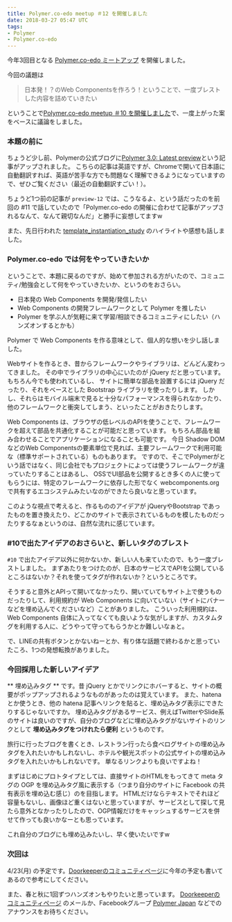 ```yaml
---
title: Polymer.co-edo meetup ＃12 を開催しました
date: 2018-03-27 05:47 UTC
tags:
- Polymer
- Polymer.co-edo
---
```


今年3回目となる [Polymer.co-edo ミートアップ](https://polymercoedo.doorkeeper.jp/events/71980) を開催しました。

今回の議題は

> 日本発！？のWeb Componentsを作ろう！ということで、一度ブレストした内容を詰めていきたい

ということで[Polymer.co-edo meetup ＃10 を開催しました](http://blog.open.tokyo.jp/2018/01/30/polymer-co-edo-meetup-10.html)で、一度上がった案をベースに議論をしました。

### 本題の前に

ちょうど少し前、Polymerの公式ブログに[Polymer 3.0: Latest preview](https://www.polymer-project.org/blog/2018-03-23-polymer-3-latest-preview.html)という記事がアップされました。
こちらの記事は英語ですが、Chromeで開いて日本語に自動翻訳すれば、英語が苦手な方でも問題なく理解できるようになっていますので、ぜひご覧ください（最近の自動翻訳すごい！）。

ちょうど1つ前の記事が `preview-12` では、こうなるよ、という話だったのを前回の #11 で話していたので「Polymer.co-edo の開催に合わせて記事がアップされるなんて、なんて親切なんだ」と勝手に妄想してますw

また、先日行われた [template_instantiation_study](https://web-study.connpass.com/event/80198/) のハイライトや感想も話しました。

### Polymer.co-edo では何をやっていきたいか

ということで、本題に戻るのですが、始めて参加される方がいたので、コミュニティ/勉強会として何をやっていきたいか、というのをおさらい。

- 日本発の Web Components を開発/発信したい
- Web Components の開発フレームワークとして Polymer を推したい
- Polymer を学ぶ人が気軽に来て学習/相談できるコミュニティにしたい（ハンズオンするとかも）

Polymer で Web Components を作る意味として、個人的な想いを少し話しました。

Webサイトを作るとき、昔からフレームワークやライブラリは、どんどん変わってきました。
その中でライブラリの中心にいたのが jQuery だと思っています。もちろん今でも使われているし、
サイトに簡単な部品を設置するには jQuery だったり、それをベースとした Bootstrap ライブラリを使ったりします。
しかし、それらはモバイル端末で見ると十分なパフォーマンスを得られなかったり、他のフレームワークと衝突してしまう、といったことがおきたりします。

Web Components は、ブラウザの低レベルのAPIを使うことで、フレームワークを超えて部品を共通化することが可能だと思っています。
もちろん部品を組み合わせることでアプリケーションになることも可能です。
今日 Shadow DOMなどのWeb Componentsの要素単位で見れば、主要フレームワークで利用可能な（標準サポートされている）ものもあります。
ですので、そこでPolymerがという話ではなく、同じ会社でもプロジェクトによっては使うフレームワークが違っていたりすることはあるし、
OSSでUI部品を公開するとき多くの人に使ってもらうには、特定のフレームワークに依存した形でなく webcomponents.org で共有するエコシステムみたいなのができたら良いなと思っています。

このような視点で考えると、作るもののアイデアが jQueryやBootstrap であったものを置き換えたり、どこかのサイトで表示されているものを模したものだったりするなぁというのは、自然な流れに感じています。

### #10で出たアイデアのおさらいと、新しいタグのブレスト

`#10` で出たアイデア以外に何かないか、新しい人も来ていたので、もう一度ブレストしました。
まずあたりをつけたのが、日本のサービスでAPIを公開しているところはないか？それを使ってタグが作れないか？というところです。

そうすると意外とAPIって開いてなかったり、開いていてもサイト上で使うものだったりして、利用規約が Web Components に向いていない（サイトにバナーなどを埋め込んでくださいなど）ことがありました。
こういった利用規約は、Web Components 自体に入ってなくても良いような気がしますが、カスタムタグを利用する人に、どうやって守ってもらうかとか難しいなぁと。

で、LINEの共有ボタンとかないねーとか、有り体な話題で終わるかと思っていたころ、1つの発想転換がありました。

### 今回採用した新しいアイデア

** 埋め込みタグ ** です。昔 jQuery とかでリンクにホバーすると、サイトの概要がポップアップされるようなものがあったのは覚えています。
また、hatena とか使うとき、他の hatena 記事へリンクを貼ると、埋め込みタグ表示にできたりするじゃないですか。
埋め込みタグがあるサービス、例えばTwitterやSlide系のサイトは良いのですが、自分のブログなどに埋め込みタグがないサイトのリンクとして **埋め込みタグをつけれたら便利** というものです。

旅行に行ったブログを書くとき、レストラン行ったら食べログサイトの埋め込みタグを入れたいかもしれないし、ホテルや観光スポットの公式サイトの埋め込みタグを入れたいかもしれないです。
単なるリンクよりも良いですよね！

まずはじめにプロトタイプとしては、直接サイトのHTMLをもってきて meta タグの OGP を埋め込みタグ風に表示する（つまり自分のサイトに Facebook の共有表示を埋め込む感じ）のを目指します。
HTMLだけならテキストでそれほど容量もないし、画像ほど重くはないと思っていますが、サービスとして探して見たら意外となかったりしたので、OGP情報だけをキャッシュするサービスを併せて作っても良いかなーとも思っています。

これ自分のブログにも埋め込みたいし、早く使いたいですw

### 次回は

4/23(月) の予定です。[Doorkeeperのコミュニティページ](https://polymercoedo.doorkeeper.jp/)に今年の予定も書いてあるので参考にしてください。

また、春と秋に1回ずつハンズオンもやりたいと思っています。
[Doorkeeperのコミュニティページ](https://polymercoedo.doorkeeper.jp/) のメールか、Facebookグループ [Polymer Japan](https://www.facebook.com/groups/416344608738146/) などでのアナウンスをお待ちください。

